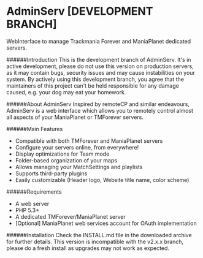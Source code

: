 AdminServ [DEVELOPMENT BRANCH]
=========

WebInterface to manage Trackmania Forever and ManiaPlanet dedicated servers.

######Introduction
This is the development branch of AdminServ.
It's in active development, please do not use this version on production servers, as it may contain bugs, security issues and may cause instabilities on your system.
By actively using this development branch, you agree that the maintainers of this project can't be held responsible for any damage caused, e.g. your dog may eat your homework. 


######About AdminServ
Inspired by remoteCP and similar endeavours, AdminServ is a web interface which allows you to remotely control almost all aspects of your ManiaPlanet or TMForever servers. 

######Main Features
- Compatible with both TMForever and ManiaPlanet servers
- Configure your servers online, from everywhere!
- Display optimizations for Team mode
- Folder-based organization of your maps
- Allows managing your MatchSettings and playlists
- Supports third-party plugins
- Easily customizable (Header logo, Website title name, color scheme)

######Requirements
- A web server
- PHP 5.3+
- A dedicated TMForever/ManiaPlanet server
- [Optional] ManiaPlanet web services account for OAuth implementation

######Installation
Check the INSTALL.md file in the downloaded archive for further details.
This version is incompatible with the v2.x.x branch, please do a fresh install as upgrades may not work as expected.
